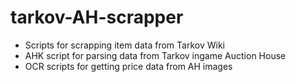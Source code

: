 # tarkov-AH-scrapper

- Scripts for scrapping item data from Tarkov Wiki
- AHK script for parsing data from Tarkov ingame Auction House
- OCR scripts for getting price data from AH images
